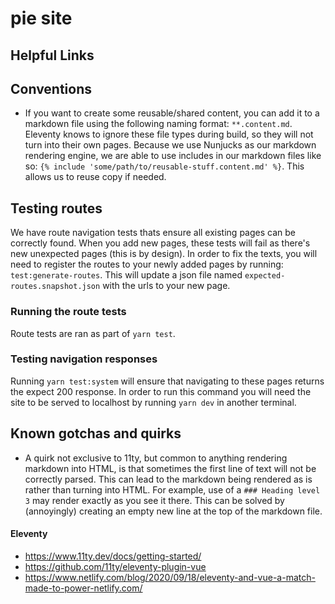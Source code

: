 # pie site

## Helpful Links

## Conventions
- If you want to create some reusable/shared content, you can add it to a markdown file using the following naming format: `**.content.md`. Eleventy knows to ignore these file types during build, so they will not turn into their own pages. Because we use Nunjucks as our markdown rendering engine, we are able to use includes in our markdown files like so: `{% include 'some/path/to/reusable-stuff.content.md' %}`. This allows us to reuse copy if needed.


## Testing routes
We have route navigation tests thats ensure all existing pages can be correctly found. When you add new pages, these tests will fail as there's new unexpected pages (this is by design). In order to fix the texts, you will need to register the routes to your newly added pages by running: `test:generate-routes`. This will update a json file named `expected-routes.snapshot.json` with the urls to your new page.

### Running the route tests
Route tests are ran as part of `yarn test`.

### Testing navigation responses
Running `yarn test:system` will ensure that navigating to these pages returns the expect 200 response. In order to run this command you will need the site to be served to localhost by running `yarn dev` in another terminal.

## Known gotchas and quirks
- A quirk not exclusive to 11ty, but common to anything rendering markdown into HTML, is that sometimes the first line of text will not be correctly parsed. This can lead to the markdown being rendered as is rather than turning into HTML. For example, use of a `### Heading level 3` may render exactly as you see it there. This can be solved by (annoyingly) creating an empty new line at the top of the markdown file.

#### Eleventy

- https://www.11ty.dev/docs/getting-started/
- https://github.com/11ty/eleventy-plugin-vue
- https://www.netlify.com/blog/2020/09/18/eleventy-and-vue-a-match-made-to-power-netlify.com/
